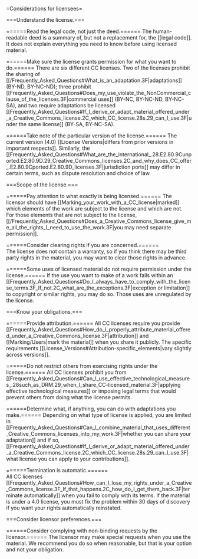 =Considerations for licensees=

===Understand the license.===

======Read the legal code, not just the deed.====== 
The human-readable deed is a summary of, but not a replacement for, the [[legal code]]. It does not explain everything you need to know before using licensed material. 

======Make sure the license grants permission for what you want to do.====== 
There are six different CC licenses. Two of the licenses prohibit the sharing of [[/Frequently_Asked_Questions#What_is_an_adaptation.3F|adaptations]] (BY-ND, BY-NC-ND); three prohibit [[Frequently_Asked_Questions#Does_my_use_violate_the_NonCommercial_clause_of_the_licenses.3F|commercial uses]] (BY-NC, BY-NC-ND, BY-NC-SA), and two require adaptations be licensed [[Frequently_Asked_Questions#If_I_derive_or_adapt_material_offered_under_a_Creative_Commons_license.2C_which_CC_license.28s.29_can_I_use.3F|under the same license]] (BY-SA, BY-NC-SA). 

======Take note of the particular version of the license.====== 
The current version (4.0) [[License Versions|differs from prior versions in important respects]]. Similarly, the [[Frequently_Asked_Questions#What_are_the_international_.28.E2.80.9Cunported.E2.80.9D.29_Creative_Commons_licenses.2C_and_why_does_CC_offer_.E2.80.9Cported.E2.80.9D_licenses.3F|jurisdiction ports]] may differ in certain terms, such as dispute resolution and choice of law.   

===Scope of the license.===

======Pay attention to what exactly is being licensed.======
The licensor should have [[Marking_your_work_with_a_CC_license|marked]] which elements of the work are subject to the license and which are not. For those elements that are not subject to the license, [[/Frequently_Asked_Questions#Does_a_Creative_Commons_license_give_me_all_the_rights_I_need_to_use_the_work.3F|you may need separate permission]]. 

======Consider clearing rights if you are concerned.======  
The license does not contain a warranty, so if you think there may be third party rights in the material, you may want to clear those rights in advance. 

======Some uses of licensed material do not require permission under the license.====== 
If the use you want to make of a work falls within an [[Frequently_Asked_Questions#Do_I_always_have_to_comply_with_the_license_terms.3F_If_not.2C_what_are_the_exceptions.3F|exception or limitation]] to copyright or similar rights, you may do so.  Those uses are unregulated by the license.

===Know your obligations.===

======Provide attribution.====== 
All CC licenses require you provide [[Frequently_Asked_Questions#How_do_I_properly_attribute_material_offered_under_a_Creative_Commons_license.3F|attribution]] and [[Marking/Users|mark the material]] when you share it publicly. The specific requirements [[License_Versions#Attribution-specific_elements|vary slightly across versions]].

======Do not restrict others from exercising rights under the license.====== 
All CC licenses prohibit you from [[Frequently_Asked_Questions#Can_I_use_effective_technological_measures_.28such_as_DRM.29_when_I_share_CC-licensed_material.3F|applying effective technological measures]] or imposing legal terms that would prevent others from doing what the license permits. 

======Determine what, if anything, you can do with adaptations you make.====== 
Depending on what type of license is applied, you are limited in [[Frequently_Asked_Questions#Can_I_combine_material_that_uses_different_Creative_Commons_licenses_into_my_work.3F|whether you can share your adaptation]] and if so, [[Frequently_Asked_Questions#If_I_derive_or_adapt_material_offered_under_a_Creative_Commons_license.2C_which_CC_license.28s.29_can_I_use.3F|what license you can apply to your contributions]].

======Termination is automatic.======  
All CC licenses [[Frequently_Asked_Questions#How_can_I_lose_my_rights_under_a_Creative_Commons_license.3F_If_that_happens.2C_how_do_I_get_them_back.3F|terminate automatically]] when you fail to comply with its terms.  If the material is under a 4.0 license, you must fix the problem within 30 days of discovery if you want your rights automatically reinstated. 

===Consider licensor preferences.===

======Consider complying with non-binding requests by the licensor.====== 
The licensor may make special requests when you use the material. We recommend you do so when reasonable, but that is your option and not your obligation.

